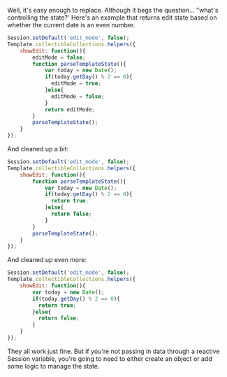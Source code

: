   
  
  
  
  
Well, it's easy enough to replace.  Although it begs the question...  "what's controlling the state?'  Here's an example that returns edit state based on whether the current date is an even number.

````js
Session.setDefault('edit_mode', false);
Template.collectibleCollections.helpers({
    showEdit: function(){
        editMode = false;
        function parseTemplateState(){
            var today = new Date();
            if(today.getDay() % 2 == 0){
              editMode = true;
            }else{
              editMode = false;
            }
            return editMode;
        }
        parseTemplateState();
    }
});
````

And cleaned up a bit:

````js
Session.setDefault('edit_mode', false);
Template.collectibleCollections.helpers({
    showEdit: function(){
        function parseTemplateState(){
            var today = new Date();
            if(today.getDay() % 2 == 0){
              return true;
            }else{
              return false;
            }
        }
        parseTemplateState();
    }
});
````

And cleaned up even more:

````js
Session.setDefault('edit_mode', false);
Template.collectibleCollections.helpers({
    showEdit: function(){
        var today = new Date();
        if(today.getDay() % 2 == 0){
          return true;
        }else{
          return false;
        }
    }
});
````

They all work just fine.  But if you're not passing in data through a reactive Session variable, you're going to need to either create an object or add some logic to manage the state.    
